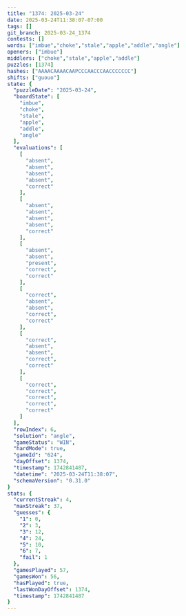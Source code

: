 ```yaml
---
title: "1374: 2025-03-24"
date: 2025-03-24T11:38:07-07:00
tags: []
git_branch: 2025-03-24_1374
contests: []
words: ["imbue","choke","stale","apple","addle","angle"]
openers: ["imbue"]
middlers: ["choke","stale","apple","addle"]
puzzles: [1374]
hashes: ["AAAACAAAACAAPCCCAACCCAACCCCCCC"]
shifts: ["guouo"]
state: {
  "puzzleDate": "2025-03-24",
  "boardState": [
    "imbue",
    "choke",
    "stale",
    "apple",
    "addle",
    "angle"
  ],
  "evaluations": [
    [
      "absent",
      "absent",
      "absent",
      "absent",
      "correct"
    ],
    [
      "absent",
      "absent",
      "absent",
      "absent",
      "correct"
    ],
    [
      "absent",
      "absent",
      "present",
      "correct",
      "correct"
    ],
    [
      "correct",
      "absent",
      "absent",
      "correct",
      "correct"
    ],
    [
      "correct",
      "absent",
      "absent",
      "correct",
      "correct"
    ],
    [
      "correct",
      "correct",
      "correct",
      "correct",
      "correct"
    ]
  ],
  "rowIndex": 6,
  "solution": "angle",
  "gameStatus": "WIN",
  "hardMode": true,
  "gameId": "624",
  "dayOffset": 1374,
  "timestamp": 1742841487,
  "datetime": "2025-03-24T11:38:07",
  "schemaVersion": "0.31.0"
}
stats: {
  "currentStreak": 4,
  "maxStreak": 37,
  "guesses": {
    "1": 0,
    "2": 3,
    "3": 12,
    "4": 24,
    "5": 10,
    "6": 7,
    "fail": 1
  },
  "gamesPlayed": 57,
  "gamesWon": 56,
  "hasPlayed": true,
  "lastWonDayOffset": 1374,
  "timestamp": 1742841487
}
---
```

<!-- more -->
